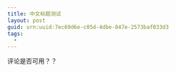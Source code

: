 ```yaml
---
title: 中文标题测试
layout: post
guid: urn:uuid:7ec69d6e-c05d-4dbe-847e-2573baf033d3
tags:
  - 
---
```

评论是否可用？？

